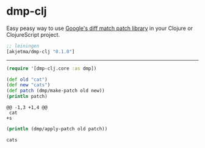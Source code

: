 # dmp-clj

Easy peasy way to use [Google's diff match patch library](https://code.google.com/archive/p/google-diff-match-patch/) in your Clojure or ClojureScript project.

```clojure
;; leiningen
[akjetma/dmp-clj "0.1.0"]
```
* * *  

```clojure
(require '[dmp-clj.core :as dmp])

(def old "cat")
(def new "cats")
(def patch (dmp/make-patch old new))
(println patch) 
```

```
@@ -1,3 +1,4 @@
 cat
+s

```
  

```clojure
(println (dmp/apply-patch old patch))
```

```
cats
```

